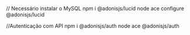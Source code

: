 // Necessário instalar o MySQL
npm i @adonisjs/lucid
node ace configure @adonisjs/lucid

//Autenticação com API
npm i @adonisjs/auth
node ace @adonisjs/auth





